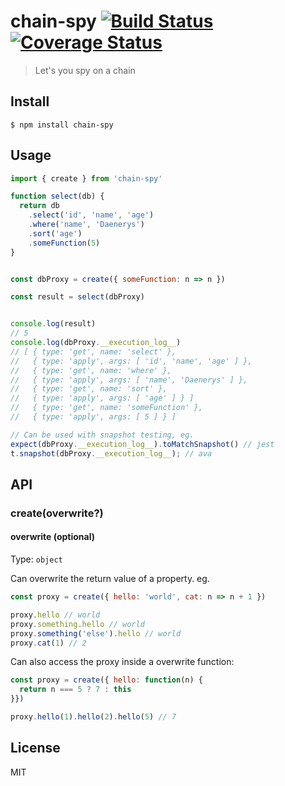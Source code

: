 # chain-spy [![Build Status](https://travis-ci.org/tjoskar/chain-spy.svg?branch=master)](https://travis-ci.org/tjoskar/chain-spy) [![Coverage Status](https://coveralls.io/repos/github/tjoskar/chain-spy/badge.svg?branch=master)](https://coveralls.io/github/tjoskar/chain-spy?branch=master)

> Let's you spy on a chain


## Install

```
$ npm install chain-spy
```


## Usage

```js
import { create } from 'chain-spy'

function select(db) {
  return db
    .select('id', 'name', 'age')
    .where('name', 'Daenerys')
    .sort('age')
    .someFunction(5)
}


const dbProxy = create({ someFunction: n => n })

const result = select(dbProxy)


console.log(result)
// 5
console.log(dbProxy.__execution_log__)
// [ { type: 'get', name: 'select' },
//   { type: 'apply', args: [ 'id', 'name', 'age' ] },
//   { type: 'get', name: 'where' },
//   { type: 'apply', args: [ 'name', 'Daenerys' ] },
//   { type: 'get', name: 'sort' },
//   { type: 'apply', args: [ 'age' ] } ]
//   { type: 'get', name: 'someFunction' },
//   { type: 'apply', args: [ 5 ] } ]

// Can be used with snapshot testing, eg.
expect(dbProxy.__execution_log__).toMatchSnapshot() // jest
t.snapshot(dbProxy.__execution_log__); // ava
```

## API

### create(overwrite?)

#### overwrite (optional)

Type: `object`

Can overwrite the return value of a property. eg.
```js
const proxy = create({ hello: 'world', cat: n => n + 1 })

proxy.hello // world
proxy.something.hello // world
proxy.something('else').hello // world
proxy.cat(1) // 2
```

Can also access the proxy inside a overwrite function:
```js
const proxy = create({ hello: function(n) {
  return n === 5 ? 7 : this
}})

proxy.hello(1).hello(2).hello(5) // 7
```

## License

MIT
